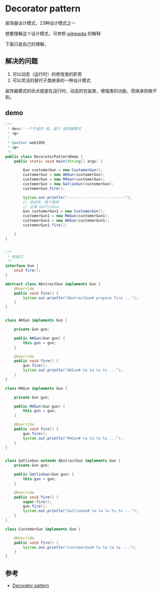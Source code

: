 # Decorator pattern

装饰器设计模式，23种设计模式之一

想要理解这个设计模式，可参照 [wikipedia](https://en.wikipedia.org/wiki/Decorator_pattern) 的解释

下面只是自己的理解，

## 解决的问题

1. 可以动态（运行时）的修改类的职责
2. 可以灵活的替代子类继承的一种设计模式

装饰器模式的优点就是在运行时，动态的包装类，增强类的功能，而继承则做不到。

## demo

```java
/**
 * desc: 一个牛逼的 枪，基于 装饰器模式
 * <p>
 *
 * @author web1992
 * <p>
 */
public class DecoratorPatternDemo {
    public static void main(String[] args) {

        Gun customerGun = new CustomerGun();
        customerGun = new AKGun(customerGun);
        customerGun = new M4Gun(customerGun);
        customerGun = new GatlinGun(customerGun);
        customerGun.fire();

        System.out.println("--------------------------");
        // 动态性，换个顺序
        // 去掉 GatlinGun
        Gun customerGun1 = new CustomerGun();
        customerGun1 = new M4Gun(customerGun1);
        customerGun1 = new AKGun(customerGun1);
        customerGun1.fire();

    }
}


/**
 * 枪接口
 */
interface Gun {
    void fire();
}

abstract class AbstractGun implements Gun {
    @Override
    public void fire() {
        System.out.println("AbstractGun# prepare fire ...");
    }
}


class AKGun implements Gun {

    private Gun gun;

    public AKGun(Gun gun) {
        this.gun = gun;
    }

    @Override
    public void fire() {
        gun.fire();
        System.out.println("AKGun# ta ta tu tu ...");
    }
}

class M4Gun implements Gun {

    private Gun gun;

    public M4Gun(Gun gun) {
        this.gun = gun;
    }

    @Override
    public void fire() {
        gun.fire();
        System.out.println("M4Gun# ta ta tu tu ...");
    }
}


class GatlinGun extends AbstractGun implements Gun {
    private Gun gun;

    public GatlinGun(Gun gun) {
        this.gun = gun;
    }

    @Override
    public void fire() {
        super.fire();
        gun.fire();
        System.out.println("GatlinGun# ta ta tu tu tu ...");
    }
}

class CustomerGun implements Gun {

    @Override
    public void fire() {
        System.out.println("CustomerGun# ta ta ta ta ...");
    }
}
```

## 参考

- [Decorator pattern](https://en.wikipedia.org/wiki/Decorator_pattern)